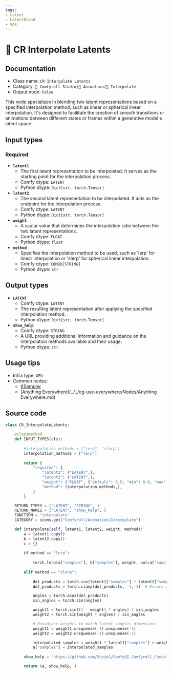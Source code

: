 ```yaml
---
tags:
- Latent
- LatentBlend
- VAE
---
```


# 🔢 CR Interpolate Latents
## Documentation
- Class name: `CR Interpolate Latents`
- Category: `🧩 Comfyroll Studio/🎥 Animation/🔢 Interpolate`
- Output node: `False`

This node specializes in blending two latent representations based on a specified interpolation method, such as linear or spherical linear interpolation. It's designed to facilitate the creation of smooth transitions or animations between different states or frames within a generative model's latent space.
## Input types
### Required
- **`latent1`**
    - The first latent representation to be interpolated. It serves as the starting point for the interpolation process.
    - Comfy dtype: `LATENT`
    - Python dtype: `Dict[str, torch.Tensor]`
- **`latent2`**
    - The second latent representation to be interpolated. It acts as the endpoint for the interpolation process.
    - Comfy dtype: `LATENT`
    - Python dtype: `Dict[str, torch.Tensor]`
- **`weight`**
    - A scalar value that determines the interpolation ratio between the two latent representations.
    - Comfy dtype: `FLOAT`
    - Python dtype: `float`
- **`method`**
    - Specifies the interpolation method to be used, such as 'lerp' for linear interpolation or 'slerp' for spherical linear interpolation.
    - Comfy dtype: `COMBO[STRING]`
    - Python dtype: `str`
## Output types
- **`LATENT`**
    - Comfy dtype: `LATENT`
    - The resulting latent representation after applying the specified interpolation method.
    - Python dtype: `Dict[str, torch.Tensor]`
- **`show_help`**
    - Comfy dtype: `STRING`
    - A URL providing additional information and guidance on the interpolation methods available and their usage.
    - Python dtype: `str`
## Usage tips
- Infra type: `GPU`
- Common nodes:
    - [KSampler](../../Comfy/Nodes/KSampler.md)
    - [Anything Everywhere](../../cg-use-everywhere/Nodes/Anything Everywhere.md)



## Source code
```python
class CR_InterpolateLatents:

    @classmethod
    def INPUT_TYPES(cls):
    
        #interpolation_methods = ["lerp", "slerp"]
        interpolation_methods = ["lerp"]
        
        return {
            "required": {
                "latent1": ("LATENT",),
                "latent2": ("LATENT",),
                "weight": ("FLOAT", {"default": 0.5, "min": 0.0, "max": 1.0, "step": 0.01}),
                "method": (interpolation_methods,),
            }
        }

    RETURN_TYPES = ("LATENT", "STRING", )
    RETURN_NAMES = ("LATENT", "show_help", )
    FUNCTION = "interpolate"
    CATEGORY = icons.get("Comfyroll/Animation/Interpolate")

    def interpolate(self, latent1, latent2, weight, method):
        a = latent1.copy()
        b = latent2.copy()
        c = {}
        
        if method == "lerp":
        
            torch.lerp(a["samples"], b["samples"], weight, out=a["samples"])
            
        elif method == "slerp":
            
            dot_products = torch.sum(latent1["samples"] * latent2["samples"], dim=(2, 3))
            dot_products = torch.clamp(dot_products, -1, 1)  # Ensure dot products are within valid range

            angles = torch.acos(dot_products)
            sin_angles = torch.sin(angles)

            weight1 = torch.sin((1 - weight) * angles) / sin_angles
            weight2 = torch.sin(weight * angles) / sin_angles

            # Broadcast weights to match latent samples dimensions
            weight1 = weight1.unsqueeze(-1).unsqueeze(-1)
            weight2 = weight2.unsqueeze(-1).unsqueeze(-1)

            interpolated_samples = weight1 * latent1["samples"] + weight2 * latent2["samples"]
            a["samples"] = interpolated_samples
        
        show_help = "https://github.com/Suzie1/ComfyUI_Comfyroll_CustomNodes/wiki/Interpolation-Nodes#cr-interpolate-latents"

        return (a, show_help, )

```

